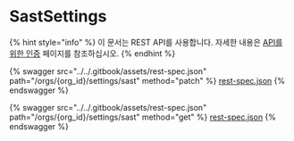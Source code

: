 # SastSettings

{% hint style="info" %}
이 문서는 REST API를 사용합니다. 자세한 내용은 [API를 위한 인증](../rest-api/authentication-for-api/) 페이지를 참조하십시오.
{% endhint %}

{% swagger src="../../.gitbook/assets/rest-spec.json" path="/orgs/{org_id}/settings/sast" method="patch" %}
[rest-spec.json](../../.gitbook/assets/rest-spec.json)
{% endswagger %}

{% swagger src="../../.gitbook/assets/rest-spec.json" path="/orgs/{org_id}/settings/sast" method="get" %}
[rest-spec.json](../../.gitbook/assets/rest-spec.json)
{% endswagger %}